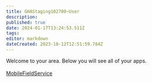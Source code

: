 ```yaml
---
title: GHAStaging102700~User
description: 
published: true
date: 2024-01-17T13:24:53.511Z
tags: 
editor: markdown
dateCreated: 2023-10-12T12:51:59.784Z
---
```


Welcome to your area. Below you will see all of your apps.<br><br>[MobileFieldService](/Apps/MobileFieldService)<br>